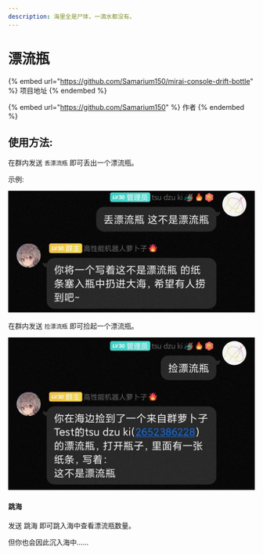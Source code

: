 ```yaml
---
description: 海里全是尸体，一滴水都没有。
---
```


# 漂流瓶

{% embed url="https://github.com/Samarium150/mirai-console-drift-bottle" %}
项目地址
{% endembed %}

{% embed url="https://github.com/Samarium150" %}
作者
{% endembed %}

## 使用方法:

在群内发送 `丢漂流瓶`  即可丢出一个漂流瓶。

示例:

![](<../.gitbook/assets/image (2) (1).png>)

在群内发送 `捡漂流瓶` 即可捡起一个漂流瓶。&#x20;

![](<../.gitbook/assets/image (1) (1).png>)

#### 跳海

发送 跳海 即可跳入海中查看漂流瓶数量。

但你也会因此沉入海中……
